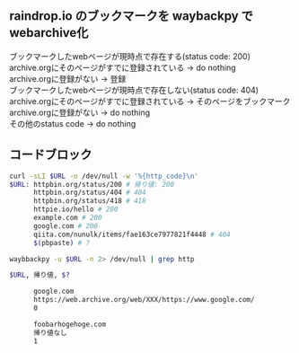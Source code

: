 ## raindrop.io のブックマークを waybackpy でwebarchive化
ブックマークしたwebページが現時点で存在する(status code: 200)<br>
        archive.orgにそのページがすでに登録されている → do nothing<br>
        archive.orgに登録がない → 登録<br>
ブックマークしたwebページが現時点で存在しない(status code: 404)<br>
        archive.orgにそのページがすでに登録されている → そのページをブックマーク<br>
        archive.orgに登録がない → do nothing<br>
その他のstatus code → do nothing

## コードブロック
```sh
curl -sLI $URL -o /dev/null -w '%{http_code}\n'
$URL: httpbin.org/status/200 # 帰り値: 200
      httpbin.org/status/404 # 404
      httpbin.org/status/418 # 418
      httpie.io/hello # 200
      example.com # 200
      google.com # 200
      qiita.com/nunulk/items/fae163ce7977821f4448 # 404
      $(pbpaste) # ?

waybbackpy -u $URL -n 2> /dev/null | grep http

$URL, 帰り値, $?

      google.com
      https://web.archive.org/web/XXX/https://www.google.com/
      0

      foobarhogehoge.com
      帰り値なし
      1
```
